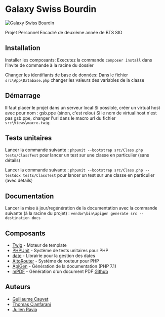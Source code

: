 # Galaxy Swiss Bourdin

![Galaxy Swiss Bourdin](https://imgur.com/yTMdlhK.png)

Projet Personnel Encadré de deuxième année de BTS SIO

## Installation

Installer les composants: Executez la commande ``composer install`` dans l'invite de commande à la racine du dossier

Changer les identifiants de base de données: Dans le fichier ``src\App\Database.php`` changer les valeurs des variables de la classe

## Démarrage

Il faut placer le projet dans un serveur local
Si possible, créer un virtual host avec pour nom : gsb.ppe (sinon, c'est relou)
Si le nom de virtual host n'est pas gsb.ppe, changer l'url dans le macro url du fichier ``src\Views\macro.twig``

## Tests unitaires

Lancer la commande suivante : ``phpunit --bootstrap src/Class.php tests/ClassTest`` pour lancer un test sur une classe en particulier (sans détails)

Lancer la commande suivante : ``phpunit --bootstrap src/Class.php --testdox tests/ClassTest`` pour lancer un test sur une classe en particulier (avec détails)

## Documentation

Lancer la mise à jour/regénération de la documentation avec la commande suivante (à la racine du projet) : 
``vendor\bin\apigen generate src --destination docs``

## Composants

* [Twig](https://twig.symfony.com/doc/2.x/) - Moteur de template
* [PHPUnit](https://phpunit.de) - Système de tests unitaires pour PHP
* [date](https://github.com/jenssegers/date) - Librairie pour la gestion des dates
* [AltoRouter](http://altorouter.com) - Système de routeur pour PHP
* [ApiGen](https://github.com/ApiGen/ApiGen) - Génération de la documentation (PHP 7.1)
* [mPDF](https://mpdf.github.io) - Génération d'un document PDF [Github](https://github.com/mpdf/mpdf)

## Auteurs

* [Guillaume Cauvet](http://www.cauvet-guillaume.fr)
* [Thomas Cianfarani](http://thomascianfarani.fr)
* [Julien Ravia](http://julienravia.fr)
